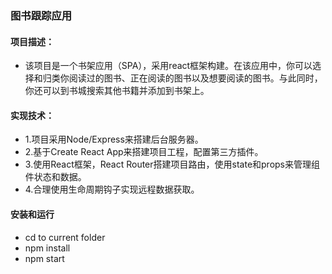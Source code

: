 ### 图书跟踪应用
#### 项目描述：
- 该项目是一个书架应用（SPA），采用react框架构建。在该应用中，你可以选择和归类你阅读过的图书、正在阅读的图书以及想要阅读的图书。与此同时，你还可以到书城搜索其他书籍并添加到书架上。
#### 实现技术：
- 1.项目采用Node/Express来搭建后台服务器。
- 2.基于Create React App来搭建项目工程，配置第三方插件。
- 3.使用React框架，React Router搭建项目路由，使用state和props来管理组件状态和数据。 
- 4.合理使用生命周期钩子实现远程数据获取。
#### 安装和运行
- cd to current folder
- npm install
- npm start
